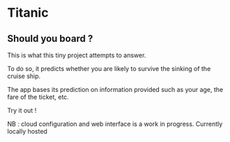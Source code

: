 # Titanic

## Should you board ?

This is what this tiny project attempts to answer.

To do so, it predicts whether you are likely to survive the sinking of the cruise ship.

The app bases its prediction on information provided such as your age, the fare of the ticket, etc.

Try it out !

NB : cloud configuration and web interface is a work in progress. Currently locally hosted
